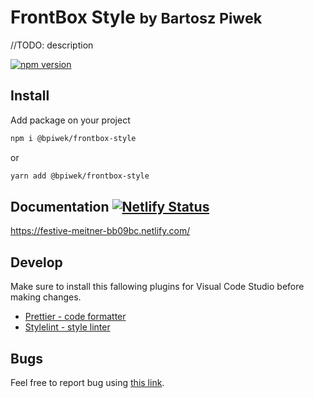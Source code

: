 <h1>
<strong>FrontBox Style</strong> <small>by Bartosz Piwek</small>
</h2>

//TODO: description

[![npm version](https://badge.fury.io/js/%40bpiwek%2Ffrontbox-style.svg)](https://badge.fury.io/js/%40bpiwek%2Ffrontbox-style)


## Install

Add package on your project
```bash
npm i @bpiwek/frontbox-style
```
or
```bash
yarn add @bpiwek/frontbox-style
```

## Documentation [![Netlify Status](https://api.netlify.com/api/v1/badges/92d192a1-294d-42e7-90ee-b6f49809f4d2/deploy-status)](https://app.netlify.com/sites/festive-meitner-bb09bc/deploys)


https://festive-meitner-bb09bc.netlify.com/

## Develop
Make sure to install this fallowing plugins for Visual Code Studio before making changes.

<ul>
<li>
<a href="https://marketplace.visualstudio.com/items?itemName=esbenp.prettier-vscode">Prettier - code formatter</a>
</li>
<li>
<a href="https://marketplace.visualstudio.com/items?itemName=stylelint.vscode-stylelint">Stylelint - style linter</a>
</li>
</ul>

## Bugs

Feel free to report bug using
<a href="https://github.com/BartoszPiwek/FrontBox-Style/issues/new?labels=bug">this link</a>.
